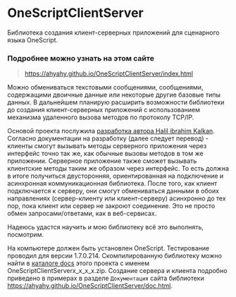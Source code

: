 # OneScriptClientServer
Библиотека создания клиент-серверных приложений для сценарного языка OneScript.

### Подробнее можно узнать на этом сайте

> <https://ahyahy.github.io/OneScriptClientServer/index.html>
> 

Можно обмениваться текстовыми сообщениями, сообщениями, содержащими двоичные данные или некоторые другие базовые типы данных. В дальнейшем планирую расширить возможности библиотеки до создания клиент-серверных приложений с использованием механизма удаленного вызова методов по протоколу TCP/IP. 

Основой проекта послужила [разработка автора Halil ibrahim Kalkan](https://www.codeproject.com/Articles/155282/TCP-Server-Client-Communication-Implementation). Согласно документации на разработку (далее следует перевод) - клиенты смогут вызывать методы серверного приложения через интерфейс точно так же, как обычные вызовы методов в том же приложении. Серверное приложение также сможет вызывать клиентские методы таким же образом через интерфейс. То есть должна в итоге получиться  двусторонняя, ориентированная на подключение и асинхронная коммуникационная библиотека. После того, как клиент подключается к серверу, они смогут обмениваться данными в обоих направлениях (сервер-клиенту или клиент-серверу) асинхронно до тех пор, пока клиент или сервер не закроют соединение. Это не просто обмен запросами/ответами, как в веб-сервисах.

Надеюсь удастся научить и мою библиотеку всё это выполнять, посмотрим.

На компьютере должен быть установлен OneScript. Тестирование проводил для версии 1.7.0.214. Скомпилированную библиотеку можно найти в [каталоге docs](https://github.com/ahyahy/OneScriptClientServer/tree/main/docs) этого проекта с именем OneScriptClientServerх_х_х_х.zip. Создание сервера и клиента подробно приведено в примерах в разделе `Документация` сайта библиотеки <https://ahyahy.github.io/OneScriptClientServer/doc.html>.
